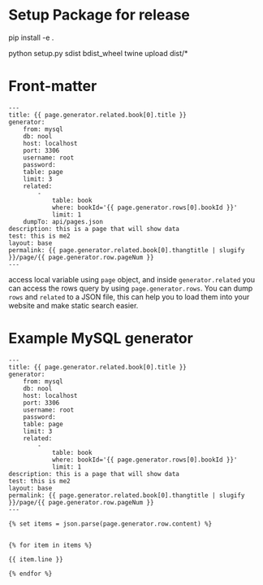 # Setup Package for release

pip install -e .

python setup.py sdist bdist_wheel
twine upload dist/*


# Front-matter

```
---
title: {{ page.generator.related.book[0].title }}
generator:
    from: mysql
    db: nool
    host: localhost
    port: 3306
    username: root
    password: 
    table: page
    limit: 3
    related:
        -
            table: book 
            where: bookId='{{ page.generator.rows[0].bookId }}'
            limit: 1
    dumpTo: api/pages.json
description: this is a page that will show data
test: this is me2
layout: base
permalink: {{ page.generator.related.book[0].thangtitle | slugify }}/page/{{ page.generator.row.pageNum }}
---
```


access local variable using `page` object, and inside `generator.related` you can access the rows query by using `page.generator.rows`. You can dump `rows` and `related` to a JSON file, this can help you to load them into your website and make static search easier.




# Example MySQL generator

```
---
title: {{ page.generator.related.book[0].title }}
generator:
    from: mysql
    db: nool
    host: localhost
    port: 3306
    username: root
    password: 
    table: page
    limit: 3
    related:
        -
            table: book 
            where: bookId='{{ page.generator.rows[0].bookId }}'
            limit: 1
description: this is a page that will show data
test: this is me2
layout: base
permalink: {{ page.generator.related.book[0].thangtitle | slugify }}/page/{{ page.generator.row.pageNum }}
---
```


```
{% set items = json.parse(page.generator.row.content) %}


{% for item in items %}

{{ item.line }}

{% endfor %}
```
